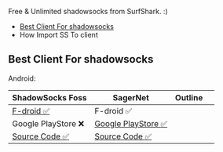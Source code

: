 Free & Unlimited shadowsocks from SurfShark. :)

* [Best Client For shadowsocks](https://github.com/vpnland/SS#best-client-for-shadowsocks)
* How Import SS To client

## Best Client For shadowsocks

Android:

| ShadowSocks Foss | SagerNet | Outline |  |
| -------- | -------- | -------- | ------- |
| [F-droid :white_check_mark:](https://f-droid.org/en/packages/com.gitlab.mahc9kez.shadowsocks.foss/) | F-droid :white_check_mark:     |      |
|     Google PlayStore :x:   |     [Google PlayStore :white_check_mark:](https://play.google.com/store/apps/details?id=io.nekohasekai.sagernet)     |          |
|[Source Code :white_check_mark:](https://gitlab.com/mahc9kez/shadowsocks-android-foss) | [Source Code :white_check_mark:](https://github.com/SagerNet/SagerNet) 
 
